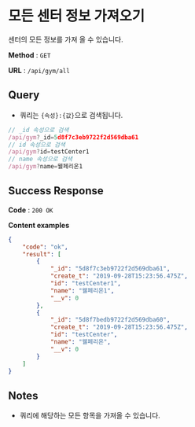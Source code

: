 # 모든 센터 정보 가져오기

센터의 모든 정보를 가져 올 수 있습니다.

**Method** : `GET`

**URL** : `/api/gym/all`

## Query
* 쿼리는 `{속성}:{값}`으로 검색됩니다.
```javascript
// _id 속성으로 검색
/api/gym?_id=5d8f7c3eb9722f2d569dba61
// id 속성으로 검색
/api/gym?id=testCenter1
// name 속성으로 검색
/api/gym?name=웰페리온1
```

## Success Response

**Code** : `200 OK`

**Content examples**

```json
{
    "code": "ok",
    "result": [
        {
            "_id": "5d8f7c3eb9722f2d569dba61",
            "create_t": "2019-09-28T15:23:56.475Z",
            "id": "testCenter1",
            "name": "웰페리온1",
            "__v": 0
        },
        {
            "_id": "5d8f7bedb9722f2d569dba60",
            "create_t": "2019-09-28T15:23:56.475Z",
            "id": "testCenter",
            "name": "웰페리온",
            "__v": 0
        }
    ]
}
```

## Notes
* 쿼리에 해당하는 모든 항목을 가져올 수 있습니다.
